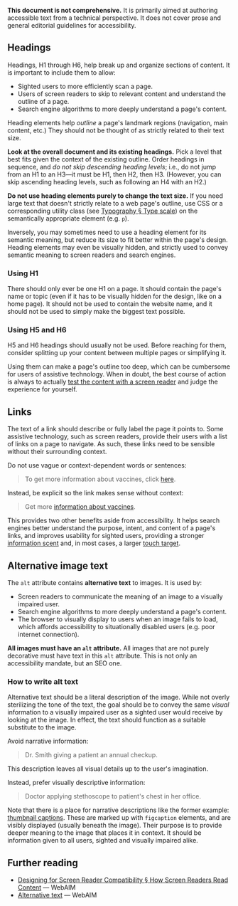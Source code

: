 <!--lede
  How text content is written and rendered has significant accessibility implications. It can make the difference between an inclusive experience for users with disabilities, and one that's frustrating, excluding, or unusable.
lede-->

<strong>This document is not comprehensive.</strong> It is primarily aimed at authoring accessible text from a technical perspective. It does not cover prose and general editorial guidelines for accessibility.

## Headings
Headings, H1 through H6, help break up and organize sections of content. It is important to include them to allow:

* Sighted users to more efficiently scan a page.
* Users of screen readers to skip to relevant content and understand the outline of a page.
* Search engine algorithms to more deeply understand a page's content.

Heading elements help _outline_ a page's landmark regions (navigation, main content, etc.) They should not be thought of as strictly related to their text size.

**Look at the overall document and its existing headings.** Pick a level that best fits given the context of the existing outline. Order headings in sequence, and _do not skip descending heading levels_; i.e., do not jump from an H1 to an H3—it must be H1, then H2, then H3. (However, you can skip ascending heading levels, such as following an H4 with an H2.)

**Do not use heading elements purely to change the text size.** If you need large text that doesn't strictly relate to a web page's outline, use CSS or a corresponding utility class (see [Typography &sect; Type scale](/design/typography#type-scale)) on the semantically appropriate element (e.g. `p`).

Inversely, you may sometimes need to use a heading element for its semantic meaning, but reduce its size to fit better within the page's design. Heading elements may even be visually hidden, and strictly used to convey semantic meaning to screen readers and search engines.

### Using H1
There should only ever be one H1 on a page. It should contain the page's name or topic (even if it has to be visually hidden for the design, like on a home page). It should not be used to contain the website name, and it should not be used to simply make the biggest text possible.

### Using H5 and H6
H5 and H6 headings should usually not be used. Before reaching for them, consider splitting up your content between multiple pages or simplifying it.

Using them can make a page's outline too deep, which can be cumbersome for users of assistive technology. When in doubt, the best course of action is always to actually [test the content with a screen reader](/accessibility/testing) and judge the experience for yourself.

## Links
The text of a link should describe or fully label the page it points to. Some assistive technology, such as screen readers, provide their users with a list of links on a page to navigate. As such, these links need to be sensible without their surrounding context.

Do not use vague or context-dependent words or sentences:

> To get more information about vaccines, click [here](#example).

Instead, be explicit so the link makes sense without context:

> Get more [information about vaccines](#example).

This provides two other benefits aside from accessibility. It helps search engines better understand the purpose, intent, and content of a page's links, and improves usability for sighted users, providing a stronger [information scent](https://www.nngroup.com/articles/information-scent/ "Information Scent: How Users Decide Where to Go Next — Nielsen Norman Group") and, in most cases, a larger [touch target](https://www.w3.org/WAI/WCAG21/Understanding/target-size.html "Understanding Success Criterion 2.5.5: Target Size — W3.org").

## Alternative image text
The `alt` attribute contains **alternative text** to images. It is used by:

* Screen readers to communicate the meaning of an image to a visually impaired user.
* Search engine algorithms to more deeply understand a page's content.
* The browser to visually display to users when an image fails to load, which affords accessibility to situationally disabled users (e.g. poor internet connection).

**All images must have an `alt` attribute.** All images that are not purely decorative must have text in this `alt` attribute. This is not only an accessibility mandate, but an SEO one.

### How to write alt text
Alternative text should be a literal description of the image. While not overly sterilizing the tone of the text, the goal should be to convey the same *visual* information to a visually impaired user as a sighted user would receive by looking at the image. In effect, the text should function as a suitable substitute to the image.

Avoid narrative information:

> Dr. Smith giving a patient an annual checkup.

This description leaves all visual details up to the user's imagination.

Instead, prefer visually descriptive information:

> Doctor applying stethoscope to patient's chest in her office.

Note that there is a place for narrative descriptions like the former example: [thumbnail captions](/primitives/images#thumbnail-captions). These are marked up with `figcaption` elements, and are visibly displayed (usually beneath the image). Their purpose is to provide deeper meaning to the image that places it in context. It should be information given to all users, sighted and visually impaired alike.

## Further reading
* [Designing for Screen Reader Compatibility &sect; How Screen Readers Read Content](https://webaim.org/techniques/screenreader/#how) — WebAIM
* [Alternative text](https://webaim.org/techniques/alttext/) — WebAIM

<!--
/**
 * @todo Emphasize more that alt text is heavily context-dependent. The key is
 * to explain what's important about the image with respect to the *reason* it
 * was chosen for the content.
 */

https://www.carbondesignsystem.com/guidelines/content/overview/#writing-for-accessibility
-->
